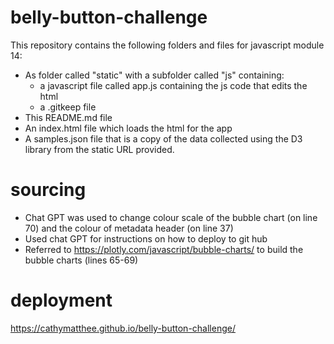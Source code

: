 # belly-button-challenge
This repository contains the following folders and files for javascript module 14:
- As folder called "static" with a subfolder called "js" containing:
  - a javascript file called app.js containing the js code that edits the html
  - a .gitkeep file
- This README.md file
- An index.html file which loads the html for the app
- A samples.json file that is a copy of the data collected using the D3 library from the static URL provided.

# sourcing
- Chat GPT was used to change colour scale of the bubble chart (on line 70) and the colour of metadata header (on line 37)
- Used chat GPT for instructions on how to deploy to git hub
- Referred to https://plotly.com/javascript/bubble-charts/ to build the bubble charts (lines 65-69)

# deployment
https://cathymatthee.github.io/belly-button-challenge/
